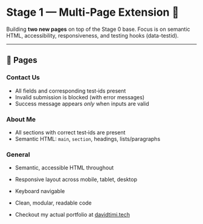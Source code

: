 # Stage 1 — Multi‑Page Extension 🎯

Building **two new pages** on top of the Stage 0 base. Focus is on semantic HTML, accessibility, responsiveness, and testing hooks (data-testid).

---

## 📄 Pages

### Contact Us

* All fields and corresponding test‑ids present
* Invalid submission is blocked (with error messages)
* Success message appears *only* when inputs are valid

### About Me

* All sections with correct test‑ids are present
* Semantic HTML: `main`, `section`, headings, lists/paragraphs

### General

* Semantic, accessible HTML throughout
* Responsive layout across mobile, tablet, desktop
* Keyboard navigable
* Clean, modular, readable code

* Checkout my actual portfolio at [davidtimi.tech](https://davidtimi.tech)